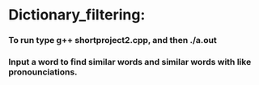 # Dictionary_filtering:

### To run type g++ shortproject2.cpp, and then ./a.out
### Input a word to find similar words and similar words with like pronounciations.

